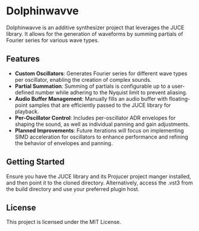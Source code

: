 # Dolphinwavve

Dolphinwavve is an additive synthesizer project that leverages the JUCE library. It allows for the generation of waveforms by summing partials of Fourier series for various wave types.

## Features

- **Custom Oscillators**: Generates Fourier series for different wave types per oscillator, enabling the creation of complex sounds.
- **Partial Summation**: Summing of partials is configurable up to a user-defined number while adhering to the Nyquist limit to prevent aliasing.
- **Audio Buffer Management**: Manually fills an audio buffer with floating-point samples that are efficiently passed to the JUCE library for playback.
- **Per-Oscillator Control**: Includes per-oscillator ADR envelopes for shaping the sound, as well as individual panning and gain adjustments.
- **Planned Improvements**: Future iterations will focus on implementing SIMD acceleration for oscillators to enhance performance and refining the behavior of envelopes and panning.

## Getting Started

Ensure you have the JUCE library and its Projucer project manger installed, and then point it to the cloned directory. Alternatively, access the .vst3 from the build directory and use your preferred plugin host.

## License

This project is licensed under the MIT License.
